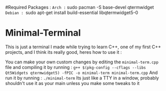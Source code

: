 #Required Packages : 
`Arch :` sudo pacman -S base-devel qtermwidget
`Debian : `sudo apt-get install build-essential libqtermwidget5-0
# Minimal-Terminal
This is just a terminal I made while trying to learn C++, one of my first C++ projects, and I think its really good, heres how to use it : 

You can make your own custom changes by editing the `minimal-term.cpp` file and compiling it by running : 
``g++ $(pkg-config --cflags --libs Qt5Widgets qtermwidget5) -fPIC -o minimal-term minimal-term.cpp``
And run it by running : `./minimal-term`
Its just like a TTY in a window, probably shouldn't use it as your main unless you make some tweaks to it

